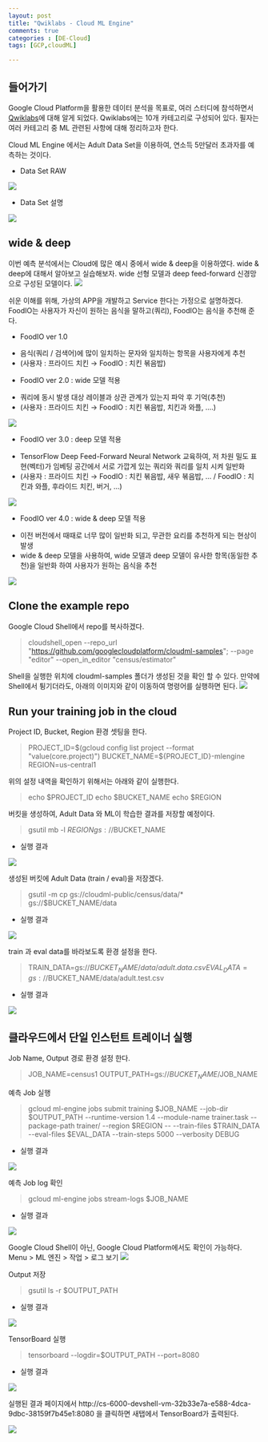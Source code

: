 ```yaml
---
layout: post
title: "Qwiklabs - Cloud ML Engine"
comments: true
categories : [DE-Cloud]
tags: [GCP,cloudML]

---
```



## 들어가기

 Google Cloud Platform을 활용한 데이터 분석을 목표로, 여러 스터디에 참석하면서 [Qwiklabs](https://google.qwiklabs.com)에 대해 알게 되었다. 
 Qwiklabs에는 10개 카테고리로 구성되어 있다. 필자는 여러 카테고리 중 ML 관련된 사항에 대해 정리하고자 한다. 

 Cloud ML Engine 에서는 Adult Data Set을 이용하여, 연소득 5만달러 초과자를 예측하는 것이다. 

 * Data Set RAW 
 <img src='https://www.dropbox.com/s/v44k75rp41067j2/1.png?raw=1'>

 * Data Set 설명
 <img src='https://www.dropbox.com/s/w9afbqruog9kpe3/2.png?raw=1'>

## wide & deep

 이번 예측 분석에서는 Cloud에 많은 예시 중에서 wide & deep을 이용하였다. wide & deep에 대해서 알아보고 실습해보자.
 wide 선형 모델과 deep feed-forward 신경망으로 구성된 모델이다. 
 <img src='https://www.dropbox.com/s/xorzq7k1n7oxu45/4.png?raw=1'>

 쉬운 이해를 위해, 가상의 APP을 개발하고 Service 한다는 가정으로 설명하겠다. 
 FoodIO는 사용자가 자신이 원하는 음식을 말하고(쿼리), FoodIO는 음식을 추천해 준다.

 * FoodIO ver 1.0
 - 음식(쿼리 / 검색어)에 많이 일치하는 문자와 일치하는 항목을 사용자에게 추천 
 - (사용자 : 프라이드 치킨 → FoodIO : 치킨 볶음밥)

 * FoodIO ver 2.0 : wide 모델 적용
 - 쿼리에 동시 발생 대상 레이블과 상관 관계가 있는지 파악 후 기억(추천)
 - (사용자 : 프라이드 치킨 → FoodIO : 치킨 볶음밥, 치킨과 와플, ....)
 <img src='https://www.dropbox.com/s/xorzq7k1n7oxu45/4.png?raw=1'>

 * FoodIO ver 3.0 : deep 모델 적용
 - TensorFlow Deep Feed-Forward Neural Network 교육하여, 저 차원 밀도 표현(벡터)가 임베팅 공간에서 서로 가깝게 있는 쿼리와 
 쿼리를 일치 시켜 일반화
 - (사용자 : 프라이드 치킨 → FoodIO : 치킨 볶음밥, 새우 볶음밥, ... / FoodIO : 치킨과 와플, 후라이드 치킨, 버거, ...)
 <img src='https://www.dropbox.com/s/zzjpawnss1wjdwm/6.png?raw=1'>

 * FoodIO ver 4.0 : wide & deep 모델 적용
 - 이전 버전에서 때때로 너무 많이 일반화 되고, 무관한 요리를 추천하게 되는 현상이 발생
 - wide & deep 모델을 사용하여, wide 모델과 deep 모델이 유사한 항목(동일한 추천)을 일반화 하여 사용자가 원하는 음식을 추천 
 <img src='https://www.dropbox.com/s/lll2y4s78iuvhnm/7.png?raw=1'>

## Clone the example repo
 
 Google Cloud Shell에서 repo를 복사하겠다.
 > cloudshell_open --repo_url "https://github.com/googlecloudplatform/cloudml-samples"; --page "editor" --open_in_editor "census/estimator"

 Shell을 실행한 위치에 cloudml-samples 폴더가 생성된 것을 확인 할 수 있다. 만약에 Shell에서 튕기더라도, 아래의 이미지와 같이 이동하여
 명령어를 실행하면 된다.
 <img src='https://www.dropbox.com/s/wen85jqzhlmt3rm/8.png?raw=1'>

## Run your training job in the cloud

 Project ID, Bucket, Region 환경 셋팅을 한다.
 > PROJECT_ID=$(gcloud config list project --format "value(core.project)") 
 > BUCKET_NAME=${PROJECT_ID}-mlengine 
 > REGION=us-central1

 위의 설정 내역을 확인하기 위해서는 아래와 같이 실행한다.
 > echo $PROJECT_ID
 > echo $BUCKET_NAME
 > echo $REGION

 버킷을 생성하여, Adult Data 와 ML이 학습한 결과를 저장할 예정이다.
 > gsutil mb -l $REGION gs://$BUCKET_NAME
 
 - 실행 결과
 <img src='https://www.dropbox.com/s/30coyg1vs4yggx4/9.png?raw=1'>

 생성된 버킷에 Adult Data (train / eval)을 저장겠다.
 > gsutil -m cp gs://cloudml-public/census/data/* gs://$BUCKET_NAME/data

 - 실행 결과
 <img src='https://www.dropbox.com/s/fskcc71mv689xmp/10.png?raw=1'>

 train 과 eval data를 바라보도록 환경 설정을 한다.
 > TRAIN_DATA=gs://$BUCKET_NAME/data/adult.data.csv 
 > EVAL_DATA=gs://$BUCKET_NAME/data/adult.test.csv

 - 실행 결과
 <img src='https://www.dropbox.com/s/7b38kiu0pss7zcd/11.png?raw=1'>

## 클라우드에서 단일 인스턴트 트레이너 실행

 Job Name, Output 경로 환경 설정 한다. 
 > JOB_NAME=census1 
 > OUTPUT_PATH=gs://$BUCKET_NAME/$JOB_NAME 
 
 예측 Job 실행
 > gcloud ml-engine jobs submit training $JOB_NAME --job-dir $OUTPUT_PATH --runtime-version 1.4 --module-name trainer.task --package-path trainer/ --region $REGION -- --train-files $TRAIN_DATA --eval-files $EVAL_DATA --train-steps 5000 --verbosity DEBUG

 - 실행 결과
 <img src='https://www.dropbox.com/s/tbs37no4i1vnikb/13.png?raw=1'>

 예측 Job log 확인
 > gcloud ml-engine jobs stream-logs $JOB_NAME

 - 실행 결과
 <img src='https://www.dropbox.com/s/3juijq5krnxyuq2/14.png?raw=1'>

 Google Cloud Shell이 아닌, Google Cloud Platform에서도 확인이 가능하다. Menu > ML 엔진 > 작업 > 로그 보기
 <img src='https://www.dropbox.com/s/1gl36t9bpa73ar9/15.png?raw=1'>

 Output 저장
 > gsutil ls -r $OUTPUT_PATH

 - 실행 결과
 <img src='https://www.dropbox.com/s/nhahh1h722k5o0b/16.png?raw=1'>

 TensorBoard 실행
 > tensorboard --logdir=$OUTPUT_PATH --port=8080

 - 실행 결과
 <img src='https://www.dropbox.com/s/atawx2a512bh5it/17.png?raw=1'>
 
 실행된 결과 페이지에서 http://cs-6000-devshell-vm-32b33e7a-e588-4dca-9dbc-38159f7b45e1:8080 을 클릭하면 새탭에서
 TensorBoard가 출력된다.

 <img src='https://www.dropbox.com/s/hb2jw018mxet0ok/18.png?raw=1'>
